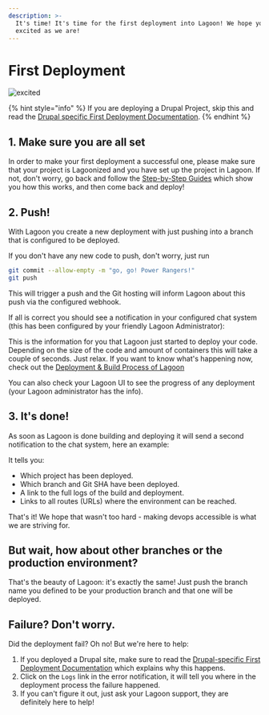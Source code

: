 ```yaml
---
description: >-
  It's time! It's time for the first deployment into Lagoon! We hope you are as
  excited as we are!
---
```


# First Deployment

![excited](https://i.giphy.com/media/7kVRZwYRwF1ok/giphy-downsized.gif)

{% hint style="info" %}
 If you are deploying a Drupal Project, skip this and read the [Drupal specific First Deployment Documentation](drupal/first_deployment.md).
{% endhint %}

## 1. Make sure you are all set

In order to make your first deployment a successful one, please make sure that your project is Lagoonized and you have set up the project in Lagoon. If not, don't worry, go back and follow the [Step-by-Step Guides]() which show you how this works, and then come back and deploy!

## 2. Push!

With Lagoon you create a new deployment with just pushing into a branch that is configured to be deployed.

If you don't have any new code to push, don't worry, just run

```bash
git commit --allow-empty -m "go, go! Power Rangers!"
git push
```

This will trigger a push and the Git hosting will inform Lagoon about this push via the configured webhook.

If all is correct you should see a notification in your configured chat system \(this has been configured by your friendly Lagoon Administrator\):

This is the information for you that Lagoon just started to deploy your code. Depending on the size of the code and amount of containers this will take a couple of seconds. Just relax. If you want to know what's happening now, check out the [Deployment & Build Process of Lagoon](build-and-deploy-process.md)

You can also check your Lagoon UI to see the progress of any deployment \(your Lagoon administrator has the info\).

## 3. It's done!

As soon as Lagoon is done building and deploying it will send a second notification to the chat system, here an example:

It tells you:

* Which project has been deployed.
* Which branch and Git SHA have been deployed.
* A link to the full logs of the build and deployment.
* Links to all routes \(URLs\) where the environment can be reached.

That's it! We hope that wasn't too hard - making devops accessible is what we are striving for.

## But wait, how about other branches or the production environment?

That's the beauty of Lagoon: it's exactly the same! Just push the branch name you defined to be your production branch and that one will be deployed.

## Failure? Don't worry.

Did the deployment fail? Oh no! But we're here to help:

1. If you deployed a Drupal site, make sure to read the [Drupal-specific First Deployment Documentation](drupal/first_deployment.md) which explains why this happens.
2. Click on the `Logs` link in the error notification, it will tell you where in the deployment process the failure happened.
3. If you can't figure it out, just ask your Lagoon support, they are definitely here to help!

